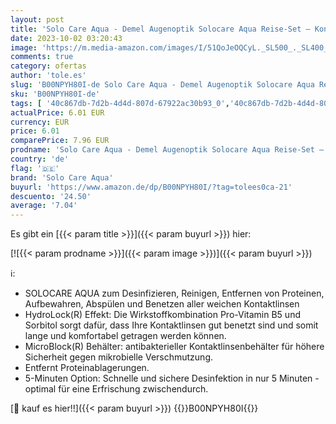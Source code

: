 ```yaml
---
layout: post
title: 'Solo Care Aqua - Demel Augenoptik Solocare Aqua Reise-Set – Kontaktlinsenflüssigkeit für Weiche Kontaktlinsen  90ml'
date: 2023-10-02 03:20:43
image: 'https://m.media-amazon.com/images/I/51QoJeOQCyL._SL500_._SL400_.jpg'
comments: true
category: ofertas
author: 'tole.es'
slug: 'B00NPYH80I-de Solo Care Aqua - Demel Augenoptik Solocare Aqua Reise-Set...'
sku: 'B00NPYH80I-de'
tags: [ '40c867db-7d2b-4d4d-807d-67922ac30b93_0','40c867db-7d2b-4d4d-807d-67922ac30b93_5301','Arborist Merchandising Root','Drogerie & Körperpflege','Kontaklinsenzubehör & Pflegemittel','Kontaktlinsen & Brillen','Pflegemittel für Kontaktlinsen','Produkte des täglichen Bedarfs: Gesundheit','Self Service','Special Features Stores','solo care aqua','🇩🇪', ]
actualPrice: 6.01 EUR
currency: EUR
price: 6.01
comparePrice: 7.96 EUR
prodname: 'Solo Care Aqua - Demel Augenoptik Solocare Aqua Reise-Set – Kontaktlinsenflüssigkeit für Weiche Kontaktlinsen  90ml'
country: 'de'
flag: '🇩🇪'
brand: 'Solo Care Aqua'
buyurl: 'https://www.amazon.de/dp/B00NPYH80I/?tag=tolees0ca-21'
descuento: '24.50'
average: '7.04'
---
```


Es gibt ein [{{< param title >}}]({{< param buyurl >}}) hier:

[![{{< param prodname >}}]({{< param image >}})]({{< param buyurl >}})

ℹ️:

- SOLOCARE AQUA zum Desinfizieren, Reinigen, Entfernen von Proteinen, Aufbewahren, Abspülen und Benetzen aller weichen Kontaktlinsen
- HydroLock(R) Effekt: Die Wirkstoffkombination Pro-Vitamin B5 und Sorbitol sorgt dafür, dass Ihre Kontaktlinsen gut benetzt sind und somit lange und komfortabel getragen werden können.
- MicroBlock(R) Behälter: antibakterieller Kontaktlinsenbehälter für höhere Sicherheit gegen mikrobielle Verschmutzung.
- Entfernt Proteinablagerungen.
- 5-Minuten Option: Schnelle und sichere Desinfektion in nur 5 Minuten - optimal für eine Erfrischung zwischendurch.

[🛒 kauf es hier!!]({{< param buyurl >}})
{{<world>}}B00NPYH80I{{</world>}}
